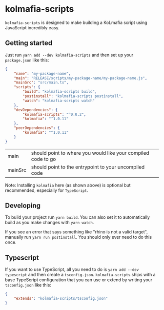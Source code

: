 # kolmafia-scripts

`kolmafia-scripts` is designed to make building a KoLmafia script using JavaScript incredibly easy.

## Getting started

Just run `yarn add --dev kolmafia-scripts` and then set up your `package.json` like this:

```json
{
    "name": "my-package-name",
    "main": "RELEASE/scripts/my-package-name/my-package-name.js",
    "mainSrc": "src/main.ts",
    "scripts": {
        "build": "kolmafia-scripts build",
        "postinstall": "kolmafia-scripts postinstall",
        "watch": "kolmafia-scripts watch"
    },
    "devDependencies": {
        "kolmafia-scripts": "^0.0.2",
        "kolmafia": "^1.0.11"
    },
    "peerDependencies": {
        "kolmafia": "^1.0.11"
    }
}
```
|         |                                                               |
|---------|---------------------------------------------------------------|
| main    | should point to where you would like your compiled code to go |
| mainSrc | should point to the entrypoint to your uncompiled code        |

Note: Installing `kolmafia` here (as shown above) is optional but recommended, especially for `TypeScript`.

## Developing

To build your project run `yarn build`. You can also set it to automatically build as you make changes with `yarn watch`.

If you see an error that says something like "rhino is not a valid target", manually run `yarn run postinstall`. You should only ever need to do this once.

## Typescript

If you want to use TypeScript, all you need to do is `yarn add --dev typescript` and then create a `tsconfig.json`. `kolmafia-scripts` ships with a base TypeScript configuration that you can use or extend by writing your `tsconfig.json` like this:

```json
{
    "extends": "kolmafia-scripts/tsconfig.json"
}
